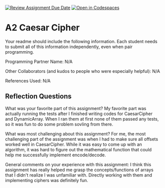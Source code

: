 [![Review Assignment Due Date](https://classroom.github.com/assets/deadline-readme-button-22041afd0340ce965d47ae6ef1cefeee28c7c493a6346c4f15d667ab976d596c.svg)](https://classroom.github.com/a/EMzpsL_M)
[![Open in Codespaces](https://classroom.github.com/assets/launch-codespace-2972f46106e565e64193e422d61a12cf1da4916b45550586e14ef0a7c637dd04.svg)](https://classroom.github.com/open-in-codespaces?assignment_repo_id=18150349)
# A2 Caesar Cipher

Your readme should include the following information. Each student needs to submit all of this information independently, even when pair programming. 

Programming Partner Name: N/A

Other Collaborators (and kudos to people who were especially helpful): N/A

References Used: N/A


## Reflection Questions

What was your favorite part of this assignment?
My favorite part was actually running the tests after I finished writing codes for CaesarCipher and DynamicArray. When I ran them at first none of them passed any tests, so it was fun to do some problem sovling from there.

What was most challenging about this assignment?
For me, the most challenging part of the assignment was when I had to make sure all offsets worked well in CaesarCipher. While it was easy to come up with an algorithm, it was hard to figure out the mathematical function that could help me successfully implement encode/decode.

General comments on your experience with this assignment:
I think this assignment has really helped me grasp the concepts/functions of arrays that I didn't realize I was unfamiliar with. Directly working with them and implementing ciphers was definitely fun.
